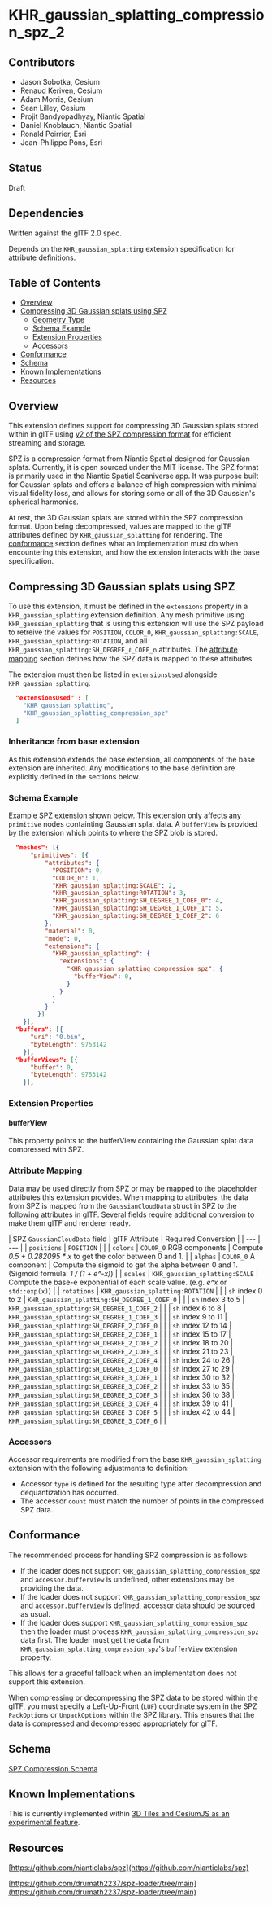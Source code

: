 # KHR\_gaussian\_splatting\_compression\_spz\_2

## Contributors

- Jason Sobotka, Cesium
- Renaud Keriven, Cesium
- Adam Morris, Cesium
- Sean Lilley, Cesium
- Projit Bandyopadhyay, Niantic Spatial
- Daniel Knoblauch, Niantic Spatial
- Ronald Poirrier, Esri
- Jean-Philippe Pons, Esri

## Status

Draft

## Dependencies

Written against the glTF 2.0 spec.

Depends on the `KHR_gaussian_splatting` extension specification for attribute definitions.

## Table of Contents

- [Overview](#overview)
- [Compressing 3D Gaussian splats using SPZ](#compressing-3d-gaussian-splats-using-spz)
  - [Geometry Type](#geometry-type)
  - [Schema Example](#schema-example)
  - [Extension Properties](#extension-properties)
  - [Accessors](#accessors)
- [Conformance](#conformance)
- [Schema](#schema)
- [Known Implementations](#known-implementations)
- [Resources](#resources)

## Overview

This extension defines support for compressing 3D Gaussian splats stored within in glTF using [v2 of the SPZ compression format](https://github.com/nianticlabs/spz/tree/v2.0.0) for efficient streaming and storage.

SPZ is a compression format from Niantic Spatial designed for Gaussian splats. Currently, it is open sourced under the MIT license. The SPZ format is primarily used in the Niantic Spatial Scaniverse app. It was purpose built for Gaussian splats and offers a balance of high compression with minimal visual fidelity loss, and allows for storing some or all of the 3D Gaussian's spherical harmonics.

At rest, the 3D Gaussian splats are stored within the SPZ compression format. Upon being decompressed, values are mapped to the glTF attributes defined by `KHR_gaussian_splatting` for rendering. The [conformance](#conformance) section defines what an implementation must do when encountering this extension, and how the extension interacts with the base specification.

## Compressing 3D Gaussian splats using SPZ

To use this extension, it must be defined in the `extensions` property in a `KHR_gaussian_splatting` extension definition. Any mesh primitive using `KHR_gaussian_splatting` that is using this extension will use the SPZ payload to retreive the values for `POSITION`, `COLOR_0`, `KHR_gaussian_splatting:SCALE`, `KHR_gaussian_splatting:ROTATION`, and all `KHR_gaussian_splatting:SH_DEGREE_ℓ_COEF_n` attributes. The [attribute mapping](#attribute-mapping) section defines how the SPZ data is mapped to these attributes.

The extension must then be listed in `extensionsUsed` alongside `KHR_gaussian_splatting`.

```json
  "extensionsUsed" : [
    "KHR_gaussian_splatting",
    "KHR_gaussian_splatting_compression_spz"
  ]
```

### Inheritance from base extension

As this extension extends the base extension, all components of the base extension are inherited. Any modifications to the base definition are explicitly defined in the sections below.

### Schema Example

Example SPZ extension shown below. This extension only affects any `primitive` nodes containting Gaussian splat data. A `bufferView` is provided by the extension which points to where the SPZ blob is stored.

```json
  "meshes": [{
      "primitives": [{
          "attributes": {
            "POSITION": 0,
            "COLOR_0": 1,
            "KHR_gaussian_splatting:SCALE": 2,
            "KHR_gaussian_splatting:ROTATION": 3,
            "KHR_gaussian_splatting:SH_DEGREE_1_COEF_0": 4,
            "KHR_gaussian_splatting:SH_DEGREE_1_COEF_1": 5,
            "KHR_gaussian_splatting:SH_DEGREE_1_COEF_2": 6
          },
          "material": 0,
          "mode": 0,
          "extensions": {
            "KHR_gaussian_splatting": {
              "extensions": {
                "KHR_gaussian_splatting_compression_spz": {
                  "bufferView": 0,
                }
              }
            }
          }
        }]
    }],
  "buffers": [{
      "uri": "0.bin",
      "byteLength": 9753142
    }],
  "bufferViews": [{
      "buffer": 0,
      "byteLength": 9753142
    }],
```

### Extension Properties

#### bufferView

This property points to the bufferView containing the Gaussian splat data compressed with SPZ.

### Attribute Mapping

Data may be used directly from SPZ or may be mapped to the placeholder attributes this extension provides. When mapping to attributes, the data from SPZ is mapped from the `GaussianCloudData` struct in SPZ to the following attributes in glTF. Several fields require additional conversion to make them glTF and renderer ready.

| SPZ `GaussianCloudData` field | glTF Attribute | Required Conversion |
| --- | --- |
| `positions` | `POSITION` | |
| `colors` | `COLOR_0` RGB components | Compute _0.5 + 0.282095 * x_ to get the color between 0 and 1. |
| `alphas` | `COLOR_0` A component | Compute the sigmoid to get the alpha between 0 and 1. (Sigmoid formula: _1 / (1 + e^-x)_) |
| `scales` | `KHR_gaussian_splatting:SCALE` | Compute the base-e exponential of each scale value. (e.g. _e^x_ or `std::exp(x)`) |
| `rotations` | `KHR_gaussian_splatting:ROTATION` | |
| `sh` index 0 to 2 | `KHR_gaussian_splatting:SH_DEGREE_1_COEF_0` | |
| `sh` index 3 to 5 | `KHR_gaussian_splatting:SH_DEGREE_1_COEF_2` | |
| `sh` index 6 to 8 | `KHR_gaussian_splatting:SH_DEGREE_1_COEF_3` | |
| `sh` index 9 to 11 | `KHR_gaussian_splatting:SH_DEGREE_2_COEF_0` | |
| `sh` index 12 to 14 | `KHR_gaussian_splatting:SH_DEGREE_2_COEF_1` | |
| `sh` index 15 to 17 | `KHR_gaussian_splatting:SH_DEGREE_2_COEF_2` | |
| `sh` index 18 to 20 | `KHR_gaussian_splatting:SH_DEGREE_2_COEF_3` | |
| `sh` index 21 to 23 | `KHR_gaussian_splatting:SH_DEGREE_2_COEF_4` | |
| `sh` index 24 to 26 | `KHR_gaussian_splatting:SH_DEGREE_3_COEF_0` | |
| `sh` index 27 to 29 | `KHR_gaussian_splatting:SH_DEGREE_3_COEF_1` | |
| `sh` index 30 to 32 | `KHR_gaussian_splatting:SH_DEGREE_3_COEF_2` | |
| `sh` index 33 to 35 | `KHR_gaussian_splatting:SH_DEGREE_3_COEF_3` | |
| `sh` index 36 to 38 | `KHR_gaussian_splatting:SH_DEGREE_3_COEF_4` | |
| `sh` index 39 to 41 | `KHR_gaussian_splatting:SH_DEGREE_3_COEF_5` | |
| `sh` index 42 to 44 | `KHR_gaussian_splatting:SH_DEGREE_3_COEF_6` | |

### Accessors

Accessor requirements are modified from the base `KHR_gaussian_splatting` extension with the following adjustments to definition:

 - Accessor `type` is defined for the resulting type after decompression and dequantization has occurred.
 - The accessor `count` must match the number of points in the compressed SPZ data.

## Conformance

The recommended process for handling SPZ compression is as follows:

- If the loader does not support `KHR_gaussian_splatting_compression_spz` and `accessor.bufferView` is undefined, other extensions may be providing the data.
- If the loader does not support `KHR_gaussian_splatting_compression_spz` and `accessor.bufferView` is defined, accessor data should be sourced as usual.
- If the loader does support `KHR_gaussian_splatting_compression_spz` then the loader must process `KHR_gaussian_splatting_compression_spz` data first. The loader must get the data from `KHR_gaussian_splatting_compression_spz`'s `bufferView` extension property.

This allows for a graceful fallback when an implementation does not support this extension.
  
When compressing or decompressing the SPZ data to be stored within the glTF, you must specify a Left-Up-Front (`LUF`) coordinate system in the SPZ `PackOptions` or `UnpackOptions` within the SPZ library. This ensures that the data is compressed and decompressed appropriately for glTF.

## Schema

[SPZ Compression Schema](./schema/mesh.primitive.KHR_gaussian_splatting_compression_spz.schema.json)

## Known Implementations

This is currently implemented within [3D Tiles and CesiumJS as an experimental feature](https://cesium.com/learn/cesiumjs/ref-doc/Cesium3DTileset.html?classFilter=3D).

## Resources

[https://github.com/nianticlabs/spz](https://github.com/nianticlabs/spz)

[https://github.com/drumath2237/spz-loader/tree/main](https://github.com/drumath2237/spz-loader/tree/main)
